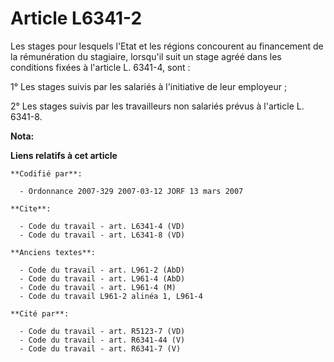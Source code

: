 # Article L6341-2

Les stages pour lesquels l'Etat et les régions concourent au financement de la rémunération du stagiaire, lorsqu'il suit un
stage agréé dans les conditions fixées à l'article L. 6341-4, sont :

1° Les stages suivis par les salariés à l'initiative de leur employeur ;

2° Les stages suivis par les travailleurs non salariés prévus à l'article L. 6341-8.

**Nota:**



**Liens relatifs à cet article**

	**Codifié par**:

	  - Ordonnance 2007-329 2007-03-12 JORF 13 mars 2007

	**Cite**:

	  - Code du travail - art. L6341-4 (VD)
	  - Code du travail - art. L6341-8 (VD)

	**Anciens textes**:

	  - Code du travail - art. L961-2 (AbD)
	  - Code du travail - art. L961-4 (AbD)
	  - Code du travail - art. L961-4 (M)
	  - Code du travail L961-2 alinéa 1, L961-4

	**Cité par**:

	  - Code du travail - art. R5123-7 (VD)
	  - Code du travail - art. R6341-44 (V)
	  - Code du travail - art. R6341-7 (V)
